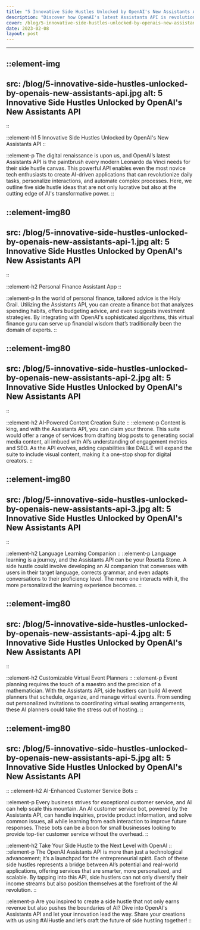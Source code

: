 ```yaml
---
title: "5 Innovative Side Hustles Unlocked by OpenAI's New Assistants API"
description: "Discover how OpenAI's latest Assistants API is revolutionizing the side hustle game. Dive into our top five innovative and lucrative ideas that blend AI with human ingenuity."
cover: /blog/5-innovative-side-hustles-unlocked-by-openais-new-assistants-api.jpg
date: 2023-02-08
layout: post
---
```

---
 
::element-img
---
src: /blog/5-innovative-side-hustles-unlocked-by-openais-new-assistants-api.jpg
alt: 5 Innovative Side Hustles Unlocked by OpenAI's New Assistants API
---
::

::element-h1
5 Innovative Side Hustles Unlocked by OpenAI's New Assistants API
::

::element-p
The digital renaissance is upon us, and OpenAI’s latest Assistants API is the paintbrush every modern Leonardo da Vinci needs for their side hustle canvas. This powerful API enables even the most novice tech enthusiasts to create AI-driven applications that can revolutionize daily tasks, personalize interactions, and automate complex processes. Here, we outline five side hustle ideas that are not only lucrative but also at the cutting edge of AI's transformative power.
::

::element-img80
---
src: /blog/5-innovative-side-hustles-unlocked-by-openais-new-assistants-api-1.jpg
alt: 5 Innovative Side Hustles Unlocked by OpenAI's New Assistants API
---
::

::element-h2
Personal Finance Assistant App
::

::element-p
In the world of personal finance, tailored advice is the Holy Grail. Utilizing the Assistants API, you can create a finance bot that analyzes spending habits, offers budgeting advice, and even suggests investment strategies. By integrating with OpenAI's sophisticated algorithms, this virtual finance guru can serve up financial wisdom that’s traditionally been the domain of experts.
::

::element-img80
---
src: /blog/5-innovative-side-hustles-unlocked-by-openais-new-assistants-api-2.jpg
alt: 5 Innovative Side Hustles Unlocked by OpenAI's New Assistants API
---
::

::element-h2
AI-Powered Content Creation Suite
::
::element-p
Content is king, and with the Assistants API, you can claim your throne. This suite would offer a range of services from drafting blog posts to generating social media content, all imbued with AI’s understanding of engagement metrics and SEO. As the API evolves, adding capabilities like DALL·E will expand the suite to include visual content, making it a one-stop shop for digital creators.
::

::element-img80
---
src: /blog/5-innovative-side-hustles-unlocked-by-openais-new-assistants-api-3.jpg
alt: 5 Innovative Side Hustles Unlocked by OpenAI's New Assistants API
---
::

::element-h2
Language Learning Companion
::
::element-p
Language learning is a journey, and the Assistants API can be your Rosetta Stone. A side hustle could involve developing an AI companion that converses with users in their target language, corrects grammar, and even adapts conversations to their proficiency level. The more one interacts with it, the more personalized the learning experience becomes.
::


::element-img80
---
src: /blog/5-innovative-side-hustles-unlocked-by-openais-new-assistants-api-4.jpg
alt: 5 Innovative Side Hustles Unlocked by OpenAI's New Assistants API
---
::

::element-h2
Customizable Virtual Event Planners
::
::element-p
Event planning requires the touch of a maestro and the precision of a mathematician. With the Assistants API, side hustlers can build AI event planners that schedule, organize, and manage virtual events. From sending out personalized invitations to coordinating virtual seating arrangements, these AI planners could take the stress out of hosting.
::

::element-img80
---
src: /blog/5-innovative-side-hustles-unlocked-by-openais-new-assistants-api-5.jpg
alt: 5 Innovative Side Hustles Unlocked by OpenAI's New Assistants API
---
::
::element-h2
AI-Enhanced Customer Service Bots
::

::element-p
Every business strives for exceptional customer service, and AI can help scale this mountain. An AI customer service bot, powered by the Assistants API, can handle inquiries, provide product information, and solve common issues, all while learning from each interaction to improve future responses. These bots can be a boon for small businesses looking to provide top-tier customer service without the overhead.
::

::element-h2
Take Your Side Hustle to the Next Level with OpenAI
::
::element-p
The OpenAI Assistants API is more than just a technological advancement; it’s a launchpad for the entrepreneurial spirit. Each of these side hustles represents a bridge between AI’s potential and real-world applications, offering services that are smarter, more personalized, and scalable. By tapping into this API, side hustlers can not only diversify their income streams but also position themselves at the forefront of the AI revolution.
::

 
::element-p
Are you inspired to create a side hustle that not only earns revenue but also pushes the boundaries of AI? Dive into OpenAI's Assistants API and let your innovation lead the way. Share your creations with us using #AIHustle and let’s craft the future of side hustling together!
::